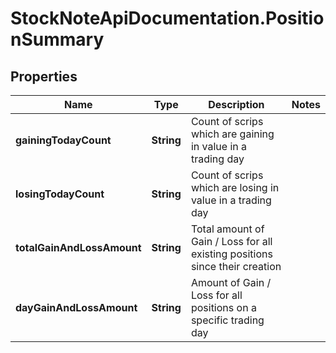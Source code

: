 # StockNoteApiDocumentation.PositionSummary

## Properties
Name | Type | Description | Notes
------------ | ------------- | ------------- | -------------
**gainingTodayCount** | **String** | Count of scrips which are gaining in value in a trading day | 
**losingTodayCount** | **String** | Count of scrips which are losing in value in a trading day | 
**totalGainAndLossAmount** | **String** | Total amount of Gain / Loss for all existing positions since their creation | 
**dayGainAndLossAmount** | **String** | Amount of Gain / Loss for all positions on a specific trading day | 


